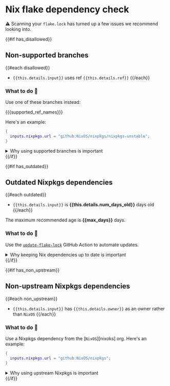 # Nix flake dependency check

:warning: Scanning your `flake.lock` has turned up a few issues we recommend looking into.

{{#if has_disallowed}}
## Non-supported branches

{{#each disallowed}}
* `{{this.details.input}}` uses ref `{{this.details.ref}}`
{{/each}}

### What to do :hammer:

Use one of these branches instead:

{{{supported_ref_names}}}

Here's an example:

```nix
{
  inputs.nixpkgs.url = "github:NixOS/nixpkgs/nixpkgs-unstable";
}
```

<details>
  <summary>Why using supported branches is important</summary>
  {{{ supported_refs_explainer }}}
</details>
{{/if}}

{{#if has_outdated}}
## Outdated Nixpkgs dependencies

{{#each outdated}}
* `{{this.details.input}}` is **{{this.details.num_days_old}}** days old
{{/each}}

The maximum recommended age is **{{max_days}}** days.

### What to do :hammer:

Use the [`update-flake-lock`][flake-lock-action] GitHub Action to automate updates.

<details>
  <summary>Why keeping Nix dependencies up to date is important</summary>
  {{{ outdated_deps_explainer }}}
</details>
{{/if}}

{{#if has_non_upstream}}
## Non-upstream Nixpkgs dependencies

{{#each non_upstream}}
* `{{this.details.input}}` has `{{this.details.owner}}` as an owner rather than `NixOS`
{{/each}}

### What to do :hammer:

Use a Nixpkgs dependency from the [`NixOS`][nixoks] org.
Here's an example:

```nix
{
  inputs.nixpkgs.url = "github:NixOS/nixpkgs";
}
```

<details>
  <summary>Why using upstream Nixpkgs is important</summary>
  {{{ upstream_nixpkgs_explainer }}}
</details>
{{/if}}

[flake-lock-action]: https://github.com/determinateSystems/update-flake-lock
[nixos]: https://github.com/nixos

